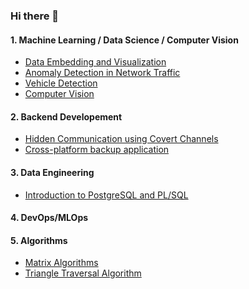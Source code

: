 ### Hi there 👋

#### 1. Machine Learning / Data Science / Computer Vision
- [Data Embedding and Visualization](https://github.com/Smendowski/data-embedding-and-visualization)
- [Anomaly Detection in Network Traffic](https://github.com/Smendowski/network-anomaly-detection)
- [Vehicle Detection](https://github.com/Smendowski/vehicle-detection)
- [Computer Vision](https://github.com/Smendowski/computer-vision)

#### 2. Backend Developement
- [Hidden Communication using Covert Channels](https://github.com/Smendowski/hidden-communication-using-covert-channels)
- [Cross-platform backup application](https://github.com/Smendowski/CoreBackup)

#### 3. Data Engineering
- [Introduction to PostgreSQL and PL/SQL](https://github.com/Smendowski/introduction-to-PostgreSQL)

#### 4. DevOps/MLOps

#### 5. Algorithms
- [Matrix Algorithms](https://github.com/Smendowski/matrix-algorithms)
- [Triangle Traversal Algorithm](https://github.com/Smendowski/triangle-traversal-algorithm)

<!--
**Smendowski/Smendowski** is a ✨ _special_ ✨ repository because its `README.md` (this file) appears on your GitHub profile.

Here are some ideas to get you started:

- 🔭 I’m currently working on ...
- 🌱 I’m currently learning ...
- 👯 I’m looking to collaborate on ...
- 🤔 I’m looking for help with ...
- 💬 Ask me about ...
- 📫 How to reach me: ...
- 😄 Pronouns: ...
- ⚡ Fun fact: ...
-->
